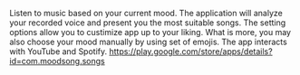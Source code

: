 Listen to music based on your current mood. The application will analyze your recorded voice and present you the most suitable songs. The setting options allow you to custimize app up to your liking. What is more, you may also choose your mood manually by using set of emojis. The app interacts with YouTube and Spotify.
https://play.google.com/store/apps/details?id=com.moodsong.songs
